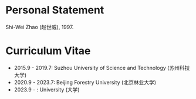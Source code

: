 # Personal Statement

Shi-Wei Zhao (赵世威), 1997.


# Curriculum Vitae

- 2015.9 - 2019.7: Suzhou University of Science and Technology (苏州科技大学)
- 2020.9 - 2023.7: Beijing Forestry University (北京林业大学)
- 2023.9 - : University (大学)